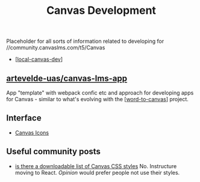 ﻿---
title: Canvas Development
---
Placeholder for all sorts of information related to developing for //community.canvaslms.com/t5/Canvas

- [[local-canvas-dev]]

## [artevelde-uas/canvas-lms-app](https://github.com/artevelde-uas/canvas-lms-app)

App "template" with webpack confic etc and approach for developing apps for Canvas - similar to what's evolving with the [[word-to-canvas]] project.
## Interface

- [Canvas Icons](https://instructure.design/#iconography)

## Useful community posts

- [is there a downloadable list of Canvas CSS styles](https://community.canvaslms.com/t5/Canvas-Question-Forum/Is-there-a-downloadable-list-of-Canvas-CSS-classes/m-p/143660)
    No. Instructure moving to React. _Opinion_ would prefer people not use their styles. 


[//begin]: # "Autogenerated link references for markdown compatibility"
[local-canvas-dev]: local-canvas-dev "local-canvas-dev"
[word-to-canvas]: ../../CASA/CASA/word-to-canvas "Word to Canvas"
[//end]: # "Autogenerated link references"